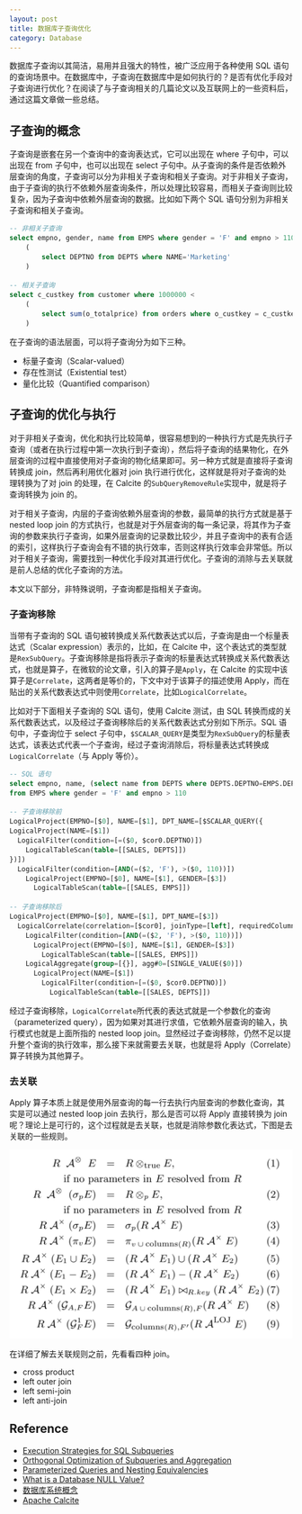```yaml
---
layout: post
title: 数据库子查询优化
category: Database
---
```


数据库子查询以其简洁，易用并且强大的特性，被广泛应用于各种使用 SQL 语句的查询场景中。在数据库中，子查询在数据库中是如何执行的？是否有优化手段对子查询进行优化？在阅读了与子查询相关的几篇论文以及互联网上的一些资料后，通过这篇文章做一些总结。

## 子查询的概念
子查询是嵌套在另一个查询中的查询表达式，它可以出现在 where 子句中，可以出现在 from 子句中，也可以出现在 select 子句中。从子查询的条件是否依赖外层查询的角度，子查询可以分为非相关子查询和相关子查询。对于非相关子查询，由于子查询的执行不依赖外层查询条件，所以处理比较容易，而相关子查询则比较复杂，因为子查询中依赖外层查询的数据。比如如下两个 SQL 语句分别为非相关子查询和相关子查询。

```sql
-- 非相关子查询
select empno, gender, name from EMPS where gender = 'F' and empno > 110 and DEPTNO in 
    (
        select DEPTNO from DEPTS where NAME='Marketing'
    )

-- 相关子查询
select c_custkey from customer where 1000000 < 
    (
        select sum(o_totalprice) from orders where o_custkey = c_custkey
    )
```

在子查询的语法层面，可以将子查询分为如下三种。

* 标量子查询（Scalar-valued）
* 存在性测试（Existential test）
* 量化比较（Quantified comparison）

## 子查询的优化与执行

对于非相关子查询，优化和执行比较简单，很容易想到的一种执行方式是先执行子查询（或者在执行过程中第一次执行到子查询），然后将子查询的结果物化，在外层查询的过程中直接使用对子查询的物化结果即可。另一种方式就是直接将子查询转换成 join，然后再利用优化器对 join 执行进行优化，这样就是将对子查询的处理转换为了对 join 的处理，在 Calcite 的`SubQueryRemoveRule`实现中，就是将子查询转换为 join 的。

对于相关子查询，内层的子查询依赖外层查询的参数，最简单的执行方式就是基于 nested loop join 的方式执行，也就是对于外层查询的每一条记录，将其作为子查询的参数来执行子查询，如果外层查询的记录数比较少，并且子查询中的表有合适的索引，这样执行子查询会有不错的执行效率，否则这样执行效率会非常低。所以对于相关子查询，需要找到一种优化手段对其进行优化。子查询的消除与去关联就是前人总结的优化子查询的方法。

本文以下部分，非特殊说明，子查询都是指相关子查询。

### 子查询移除

当带有子查询的 SQL 语句被转换成关系代数表达式以后，子查询是由一个标量表达式（Scalar expression）表示的，比如，在 Calcite 中，这个表达式的类型就是`RexSubQuery`。子查询移除是指将表示子查询的标量表达式转换成关系代数表达式，也就是算子，在微软的论文章，引入的算子是`Apply`，在 Calcite 的实现中该算子是`Correlate`，这两者是等价的，下文中对于该算子的描述使用 Apply，而在贴出的关系代数表达式中则使用`Correlate`，比如`LogicalCorrelate`。

比如对于下面相关子查询的 SQL 语句，使用 Calcite 测试，由 SQL 转换而成的关系代数表达式，以及经过子查询移除后的关系代数表达式分别如下所示。SQL 语句中，子查询位于 select 子句中，`$SCALAR_QUERY`是类型为`RexSubQuery`的标量表达式，该表达式代表一个子查询，经过子查询消除后，将标量表达式转换成`LogicalCorrelate`（与 Apply 等价）。 

```sql
-- SQL 语句
select empno, name, (select name from DEPTS where DEPTS.DEPTNO=EMPS.DEPTNO) as dpt_name 
from EMPS where gender = 'F' and empno > 110

-- 子查询移除前
LogicalProject(EMPNO=[$0], NAME=[$1], DPT_NAME=[$SCALAR_QUERY({
LogicalProject(NAME=[$1])
  LogicalFilter(condition=[=($0, $cor0.DEPTNO)])
    LogicalTableScan(table=[[SALES, DEPTS]])
})])
  LogicalFilter(condition=[AND(=($2, 'F'), >($0, 110))])
    LogicalProject(EMPNO=[$0], NAME=[$1], GENDER=[$3])
      LogicalTableScan(table=[[SALES, EMPS]])

-- 子查询移除后
LogicalProject(EMPNO=[$0], NAME=[$1], DPT_NAME=[$3])
  LogicalCorrelate(correlation=[$cor0], joinType=[left], requiredColumns=[{2}])
    LogicalFilter(condition=[AND(=($2, 'F'), >($0, 110))])
      LogicalProject(EMPNO=[$0], NAME=[$1], GENDER=[$3])
        LogicalTableScan(table=[[SALES, EMPS]])
    LogicalAggregate(group=[{}], agg#0=[SINGLE_VALUE($0)])
      LogicalProject(NAME=[$1])
        LogicalFilter(condition=[=($0, $cor0.DEPTNO)])
          LogicalTableScan(table=[[SALES, DEPTS]])
```

经过子查询移除，`LogicalCorrelate`所代表的表达式就是一个参数化的查询（parameterized query），因为如果对其进行求值，它依赖外层查询的输入，执行模式也就是上面所指的 nested loop join。显然经过子查询移除，仍然不足以提升整个查询的执行效率，那么接下来就需要去关联，也就是将 Apply（Correlate）算子转换为其他算子。

### 去关联

Apply 算子本质上就是使用外层查询的每一行去执行内层查询的参数化查询，其实是可以通过 nested loop join 去执行，那么是否可以将 Apply 直接转换为 join 呢？理论上是可行的，这个过程就是去关联，也就是消除参数化表达式，下图是去关联的一些规则。

![rules to remove correlation](/images/sub_query/rules_to_remove_correlation.jpg)

在详细了解去关联规则之前，先看看四种 join。
* cross product
* left outer join
* left semi-join
* left anti-join


## Reference

* [Execution Strategies for SQL Subqueries](http://www.cse.iitb.ac.in/infolab/Data/Courses/CS632/Papers/subquery-proc-elhemali-sigmod07.pdf)
* [Orthogonal Optimization of Subqueries and Aggregation](http://citeseerx.ist.psu.edu/viewdoc/download?doi=10.1.1.563.8492&rep=rep1&type=pdf)
* [Parameterized Queries and Nesting Equivalencies](https://www.microsoft.com/en-us/research/wp-content/uploads/2016/02/tr-2000-31.pdf)
* [What is a Database NULL Value?](https://www.essentialsql.com/get-ready-to-learn-sql-server-what-is-a-null-value/?spm=ata.21736010.0.0.59044ec8euPmE1)
* [数据库系统概念](https://book.douban.com/subject/10548379/)
* [Apache Calcite](https://calcite.apache.org/)